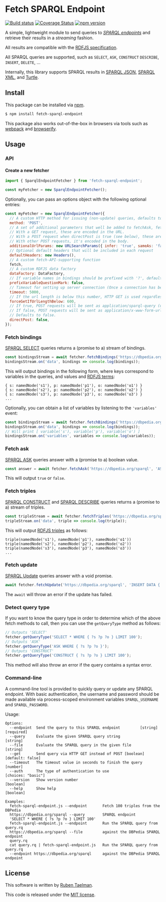 # Fetch SPARQL Endpoint

[![Build status](https://github.com/rubensworks/fetch-sparql-endpoint.js/workflows/CI/badge.svg)](https://github.com/rubensworks/fetch-sparql-endpoint.js/actions?query=workflow%3ACI)
[![Coverage Status](https://coveralls.io/repos/github/rubensworks/fetch-sparql-endpoint.js/badge.svg?branch=master)](https://coveralls.io/github/rubensworks/fetch-sparql-endpoint.js?branch=master)
[![npm version](https://badge.fury.io/js/fetch-sparql-endpoint.svg)](https://www.npmjs.com/package/fetch-sparql-endpoint)

A simple, lightweight module to send queries to [_SPARQL endpoints_](https://www.w3.org/TR/sparql11-protocol/) and retrieve their results in a _streaming_ fashion.

All results are compatible with the [RDFJS specification](http://rdf.js.org/).

All SPARQL queries are supported, such as `SELECT`, `ASK`, `CONSTRUCT` `DESCRIBE`, `INSERT`, `DELETE`, ...

Internally, this library supports SPARQL results in
[SPARQL JSON](https://www.w3.org/TR/sparql11-results-json/),
[SPARQL XML](https://www.w3.org/TR/rdf-sparql-XMLres/),
and [Turtle](https://www.w3.org/TR/turtle/).

## Install

This package can be installed via [npm](https://www.npmjs.com/package/jsonld-context-parser).

```bash
$ npm install fetch-sparql-endpoint
```

This package also works out-of-the-box in browsers via tools such as [webpack](https://webpack.js.org/) and [browserify](http://browserify.org/).

## Usage

### API

#### Create a new fetcher

```js
import { SparqlEndpointFetcher } from 'fetch-sparql-endpoint';

const myFetcher = new SparqlEndpointFetcher();
```

Optionally, you can pass an options object with the following optional entries:
```js
const myFetcher = new SparqlEndpointFetcher({
  // A custom HTTP method for issuing (non-update) queries, defaults to POST. Update queries are always issued via POST.
  method: 'POST',
  // A set of additional parameters that well be added to fetchAsk, fetchBindings & fetchTriples requests
  // With a GET request, these are encoded in the URL.
  // With a POST request when directPost is true (see below), these are also encoded in the URL.
  // With other POST requests, it's encoded in the body.
  additionalUrlParams: new URLSearchParams({ infer: 'true', sameAs: 'false' }),
  // Optional default headers that will be included in each request
  defaultHeaders: new Headers(),
  // A custom fetch-API-supporting function
  fetch,
  // A custom RDFJS data factory
  dataFactory: DataFactory,
  // If variable names in bindings should be prefixed with '?', defaults to false
  prefixVariableQuestionMark: false,
  // Timeout for setting up server connection (Once a connection has been made, and the response is being parsed, the timeout does not apply anymore).
  timeout: 5000,
  // If the url length is below this number, HTTP GET is used regardless of the value of this.method, defaults to 0.
  forceGetIfUrlLengthBelow: 600,
  // If true, POST requests will be sent as application/sparql-query (unencoded query string).
  // If false, POST requests will be sent as application/x-www-form-urlencoded (URL-encoded query string).
  // Defaults to false.
  directPost: false,
});
```

### Fetch bindings

[SPARQL SELECT](https://www.w3.org/TR/rdf-sparql-query/#select) queries returns a (promise to a) stream of bindings.

```js
const bindingsStream = await fetcher.fetchBindings('https://dbpedia.org/sparql', 'SELECT * WHERE { ?s ?p ?o } LIMIT 100');
bindingsStream.on('data', bindings => console.log(bindings));
```

This will output bindings in the following form,
where keys correspond to variables in the queries,
and values and [RDFJS terms](http://rdf.js.org/#term-interface):
```
{ s: namedNode('s1'), p: namedNode('p1'), o: namedNode('o1') }
{ s: namedNode('s2'), p: namedNode('p2'), o: namedNode('o2') }
{ s: namedNode('s3'), p: namedNode('p3'), o: namedNode('o3') }
...
```

Optionally, you can obtain a list of variables by listening to the `'variables'` event:
```js
const bindingsStream = await fetcher.fetchBindings('https://dbpedia.org/sparql', 'SELECT * WHERE { ?s ?p ?o } LIMIT 100');
bindingsStream.on('data', bindings => console.log(bindings));
// Will print [ variable('s'), variable('p'), variable('o') ]
bindingsStream.on('variables', variables => console.log(variables));
```

### Fetch ask

[SPARQL ASK](https://www.w3.org/TR/rdf-sparql-query/#ask) queries answer with a (promise to a) boolean value.

```js
const answer = await fetcher.fetchAsk('https://dbpedia.org/sparql', 'ASK WHERE { ?s ?p ?o }');
```

This will output `true` or `false`.

### Fetch triples

[SPARQL CONSTRUCT](https://www.w3.org/TR/rdf-sparql-query/#construct) and [SPARQL DESCRIBE](https://www.w3.org/TR/rdf-sparql-query/#describe)
queries returns a (promise to a) stream of triples.

```js
const tripleStream = await fetcher.fetchTriples('https://dbpedia.org/sparql', 'CONSTRUCT { ?s ?p ?o } LIMIT 100');
tripleStream.on('data', triple => console.log(triple));
```

This will output [RDFJS triples](http://rdf.js.org/#triple-interface) as follows:
```
triple(namedNode('s1'), namedNode('p1'), namedNode('o1'))
triple(namedNode('s2'), namedNode('p2'), namedNode('o2'))
triple(namedNode('s3'), namedNode('p3'), namedNode('o3'))
...
```

### Fetch update

[SPARQL Update](https://www.w3.org/TR/sparql11-update/) queries answer with a void promise.

```js
await fetcher.fetchUpdate('https://dbpedia.org/sparql', 'INSERT DATA { <ex:s> <ex:p> <ex:o> }');
```

The `await` will throw an error if the update has failed.

### Detect query type

If you want to know the query type
in order to determine which of the above fetch methods to call,
then you can use the `getQueryType` method as follows:

```js
// Outputs 'SELECT'
fetcher.getQueryType('SELECT * WHERE { ?s ?p ?o } LIMIT 100');
// Outputs 'ASK'
fetcher.getQueryType('ASK WHERE { ?s ?p ?o }');
// Outputs 'CONSTRUCT'
fetcher.getQueryType('CONSTRUCT { ?s ?p ?o } LIMIT 100');
```

This method will also throw an error if the query contains a syntax error.

### Command-line

A command-line tool is provided to quickly query or update any SPARQL endpoint.
With basic authentication, the username and password should be made available
via process-scoped environment variables `SPARQL_USERNAME` and `SPARQL_PASSWORD`.

Usage:
```
Options:
  --endpoint  Send the query to this SPARQL endpoint         [string] [required]
  --query     Evaluate the given SPARQL query string                    [string]
  --file      Evaluate the SPARQL query in the given file               [string]
  --get       Send query via HTTP GET instead of POST [boolean] [default: false]
  --timeout   The timeout value in seconds to finish the query          [number]
  --auth      The type of authentication to use               [choices: "basic"]
  --version   Show version number                                      [boolean]
  --help      Show help                                                [boolean]

Examples:
  fetch-sparql-endpoint.js --endpoint       Fetch 100 triples from the DBPedia
  https://dbpedia.org/sparql --query        SPARQL endpoint
  'SELECT * WHERE { ?s ?p ?o } LIMIT 100'
  fetch-sparql-endpoint.js --endpoint       Run the SPARQL query from query.rq
  https://dbpedia.org/sparql --file         against the DBPedia SPARQL endpoint
  query.rq
  cat query.rq | fetch-sparql-endpoint.js   Run the SPARQL query from query.rq
  --endpoint https://dbpedia.org/sparql     against the DBPedia SPARQL endpoint
```

## License
This software is written by [Ruben Taelman](http://rubensworks.net/).

This code is released under the [MIT license](http://opensource.org/licenses/MIT).
